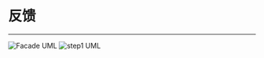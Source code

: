 # 反馈

---

![Facade UML](https://cdn.jsdelivr.net/gh/huanxueshengmou/picture-host/20241010190723.png)
![step1 UML](https://cdn.jsdelivr.net/gh/huanxueshengmou/picture-host/20241010190945.png)

